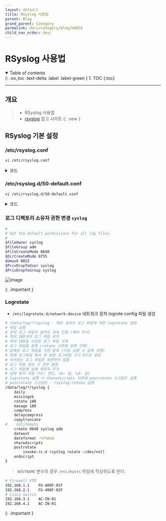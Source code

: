 ```yaml
---
layout: default
title: RSyslog 사용법
parent: Blog
grand_parent: Category
permalink: docs/category/blog/b0054
child_nav_order: desc
---
```


# RSyslog 사용법

<details open markdown="block">
  <summary>
    Table of contents
  </summary>
  {: .no_toc .text-delta .label .label-green }
1. TOC
{:toc}
</details>

---
## 개요

> - RSyslog 사용법
> - [rsyslog](https://www.rsyslog.com/downloads/download-v8-stable) 참고 사이트
{: .new }

## RSyslog 기본 설정

### /etc/rsyslog.conf

```bash
vi /etc/rsyslog.conf
```

<details markdown="block">
  <summary>
    코드
  </summary>
  {: .text-delta .label .label-green }

```bash
# /etc/rsyslog.conf configuration file for rsyslog
#
# For more information install rsyslog-doc and see
# /usr/share/doc/rsyslog-doc/html/configuration/index.html
#
# Default logging rules can be found in /etc/rsyslog.d/50-default.conf


#################
#### MODULES ####
#################

module(load="imuxsock") # provides support for local system logging
module(load="immark")  # provides --MARK-- message capability

# provides UDP syslog reception
module(load="imudp")
input(type="imudp" port="514")

# provides TCP syslog reception
#module(load="imtcp")
#input(type="imtcp" port="514")

# provides kernel logging support and enable non-kernel klog messages
module(load="imklog" permitnonkernelfacility="on")

###########################
#### GLOBAL DIRECTIVES ####
###########################

#
# Use traditional timestamp format.
# To enable high precision timestamps, comment out the following line.
#
$ActionFileDefaultTemplate RSYSLOG_TraditionalFileFormat

# Filter duplicated messages
$RepeatedMsgReduction on

#
# Set the default permissions for all log files.
#
$FileOwner syslog
$FileGroup adm
$FileCreateMode 0640
$DirCreateMode 0755
$Umask 0022
$PrivDropToUser syslog
$PrivDropToGroup syslog

#
# Where to place spool and state files
#
$WorkDirectory /var/spool/rsyslog

#
# Include all config files in /etc/rsyslog.d/
#
$IncludeConfig /etc/rsyslog.d/*.conf
```

</details>

### /etc/rsyslog.d/50-default.conf

```bash
vi /etc/rsyslog.d/50-default.conf
```

<details markdown="block">
  <summary>
    코드
  </summary>
  {: .text-delta .label .label-green }

```bash
#  Default rules for rsyslog.
#
#			For more information see rsyslog.conf(5) and /etc/rsyslog.conf

#
# First some standard log files.  Log by facility.
#
auth,authpriv.*			/var/log/auth.log
*.*;auth,authpriv.none		-/var/log/syslog
#cron.*				/var/log/cron.log
#daemon.*			-/var/log/daemon.log
kern.*				-/var/log/kern.log
#lpr.*				-/var/log/lpr.log
mail.*				-/var/log/mail.log
#user.*				-/var/log/user.log

#
# Logging for the mail system.  Split it up so that
# it is easy to write scripts to parse these files.
#
#mail.info			-/var/log/mail.info
#mail.warn			-/var/log/mail.warn
mail.err			/var/log/mail.err

#
# Some "catch-all" log files.
#
#*.=debug;\
#	auth,authpriv.none;\
#	news.none;mail.none	-/var/log/debug
#*.=info;*.=notice;*.=warn;\
#	auth,authpriv.none;\
#	cron,daemon.none;\
#	mail,news.none		-/var/log/messages

#
# Emergencies are sent to everybody logged in.
#
*.emerg				:omusrmsg:*

#
# I like to have messages displayed on the console, but only on a virtual
# console I usually leave idle.
#
#daemon,mail.*;\
#	news.=crit;news.=err;news.=notice;\
#	*.=debug;*.=info;\
#	*.=notice;*.=warn	/dev/tty8

#timezone(id="KST" offset="+09:00")
#template (name="FileFormat" type="string" string="/data/log/%HOSTNAME%/syslog-%$year%%$month%%$day%")
template(name="FileFormat" type="list") {
    constant(value="/data/log/")
    property(name="hostname")
    constant(value="/syslog")
#    property(name="timereported" dateformat="year")
#    property(name="timereported" dateformat="month")
#    property(name="timereported" dateformat="day")
    }
template(name="DateTime" type="list") {
    constant(value="[")
    property(name="timereported" dateformat="year")
    constant(value="-")
    property(name="timereported" dateformat="month")
    constant(value="-")
    property(name="timereported" dateformat="day")
    constant(value=" ")
    property(name="timereported" dateFormat="hour")
    constant(value=":")
    property(name="timereported" dateFormat="minute")
    constant(value=":")
    property(name="timereported" dateFormat="second")
    constant(value="] ")
    property(name="hostname")
    constant(value=" >> ")
    property(name="syslogtag")
    property(name="msg" spifno1stsp="on" )
    property(name="msg" droplastlf="on" )
    constant(value="\n")
    }
*.* ?FileFormat;DateTime
```

</details>

### 로그 디렉토리 소유자 권한 변경 ```syslog```

>
```bash
#
# Set the default permissions for all log files.
#
$FileOwner syslog
$FileGroup adm
$FileCreateMode 0640
$DirCreateMode 0755
$Umask 0022
$PrivDropToUser syslog
$PrivDropToGroup syslog
```
![image](https://user-images.githubusercontent.com/36792594/211438817-9c9c34ca-4a1a-4c49-93ce-67c7e08d6469.png)
>
{: .important }

### Logrotate

- `/etc/logrotate.d/network-device` 네트워크 장치 logrote config 파일 생성

```bash
# /data/log/*/syslog - 해당 경로의 로그 파일에 대한 logrotate 설정
# 매일 실행
# 만약 로그 파일이 없어도 계속 진행 (에러 무시)
# 최대 180개의 로그 파일 유지
# 최대 180일 이상된 로그 파일 삭제
# 로그 파일을 압축 (rotate 이후에 압축 진행)
# 압축된 로그 파일을 지연 압축 (다음 실행 시 압축 진행)
# 현재 로그파일 복사 후 원본 로그파일 크기 0으로 생성
# 비어있는 로그 파일은 회전하지 않음
# 로그 파일 생성 시 권한 설정
# 로그 파일에 날짜 확장자 추가
# 날짜 형식 지정 (%Y: 연도, %m: 월, %d: 일)
# logrotate 실행 시 sharedscripts 이후에 postrotate 스크립트 실행
# postrotate 스크립트 - rsyslog-rotate 실행
/data/log/*/syslog {
    daily
    missingok
    rotate 180
    maxage 180
    compress
    delaycompress
    copytruncate
#    notifempty
    create 0640 syslog adm
    dateext
    dateformat -%Y%m%d
    sharedscripts
    postrotate
        invoke-rc.d rsyslog rotate >/dev/null
    endscript
}
```

> `HOSTNAME` 변수의 경우 `/etc/hosts` 파일에 작성하도록 한다.
```bash
# Firewall UTM
192.168.1.1    FG-400F-01F
192.168.2.1    FG-400F-02F
# Cisco Switch
192.168.3.1    AC-IN-01
192.168.4.1    AC-IN-01
```
>
{: .important }



